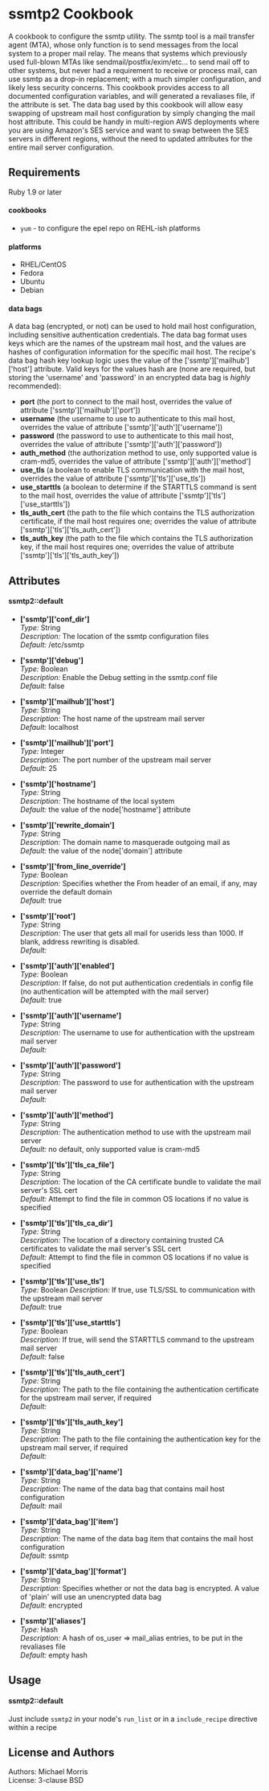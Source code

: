 ssmtp2 Cookbook
===================
A cookbook to configure the ssmtp utility. The ssmtp tool is a mail transfer agent (MTA), whose only function is to send messages from the local system to a proper mail relay.  The means that systems which previously used full-blown MTAs like sendmail/postfix/exim/etc... to send mail off to other systems, but never had a requirement to receive or process mail, can use ssmtp as a drop-in replacement; with a much simpler configuration, and likely less security concerns.  This cookbook provides access to all documented configuration variables, and will generated a revaliases file, if the attribute is set.  The data bag used by this cookbook will allow easy swapping of upstream mail host configuration by simply changing the mail host attribute. This could be handy in multi-region AWS deployments where you are using Amazon's SES service and want to swap between the SES servers in different regions, without the need to updated attributes for the entire mail server configuration.

Requirements
------------
Ruby 1.9 or later

#### cookbooks
- `yum` - to configure the epel repo on REHL-ish platforms

#### platforms
- RHEL/CentOS
- Fedora
- Ubuntu
- Debian

#### data bags
A data bag (encrypted, or not) can be used to hold mail host configuration, including sensitive authentication credentials. The data bag format uses keys which are the names of the upstream mail host, and the values are hashes of configuration information for the specific mail host.  The recipe's data bag hash key lookup logic uses the value of the ['ssmtp']['mailhub']['host'] attribute. Valid keys for the values hash are (none are required, but storing the 'username' and 'password' in an encrypted data bag is _highly_ recommended):

- **port** (the port to connect to the mail host, overrides the value of attribute ['ssmtp']['mailhub']['port'])
- **username** (the username to use to authenticate to this mail host, overrides the value of attribute ['ssmtp']['auth']['username'])
- **password** (the password to use to authenticate to this mail host, overrides the value of attribute ['ssmtp']['auth']['password'])
- **auth\_method** (the authorization method to use, only supported value is cram-md5, overrides the value of attribute ['ssmtp']['auth']['method']
- **use\_tls** (a boolean to enable TLS communication with the mail host, overrides the value of attribute ['ssmtp']['tls']['use\_tls'])
- **use\_starttls** (a boolean to determine if the STARTTLS command is sent to the mail host, overrides the value of attribute ['ssmtp']['tls']['use\_starttls'])
- **tls\_auth\_cert** (the path to the file which contains the TLS authorization certificate, if the mail host requires one; overrides the value of attribute ['ssmtp']['tls']['tls\_auth\_cert'])
- **tls\_auth\_key** (the path to the file which contains the TLS authorization key, if the mail host requires one; overrides the value of attribute ['ssmtp']['tls']['tls\_auth\_key'])

Attributes
----------

#### ssmtp2::default

*  **['ssmtp']['conf\_dir']**  
    _Type:_ String  
    _Description:_ The location of the ssmtp configuration files  
    _Default:_ /etc/ssmtp

*  **['ssmtp']['debug']**  
    _Type:_ Boolean  
    _Description:_ Enable the Debug setting in the ssmtp.conf file  
    _Default:_ false

*  **['ssmtp']['mailhub']['host']**  
    _Type:_ String  
    _Description:_ The host name of the upstream mail server  
    _Default:_ localhost

*  **['ssmtp']['mailhub']['port']**  
    _Type:_ Integer  
    _Description:_ The port number of the upstream mail server  
    _Default:_ 25

*  **['ssmtp']['hostname']**  
    _Type:_ String  
    _Description:_ The hostname of the local system  
    _Default:_ the value of the node['hostname'] attribute

*  **['ssmtp']['rewrite\_domain']**  
    _Type:_ String  
    _Description:_ The domain name to masquerade outgoing mail as  
    _Default:_ the value of the node['domain'] attribute

*  **['ssmtp']['from\_line\_override']**  
    _Type:_ Boolean  
    _Description:_ Specifies whether the From header of an email, if any, may override the default domain  
    _Default:_ true

*  **['ssmtp']['root']**  
    _Type:_ String  
    _Description:_ The user that gets all mail for userids less than 1000. If blank, address rewriting is disabled.  
    _Default:_

*  **['ssmtp']['auth']['enabled']**  
   _Type:_ Boolean  
   _Description:_ If false, do not put authentication credentials in config file (no authentication will be attempted with the mail server)  
   _Default:_ true

*  **['ssmtp']['auth']['username']**  
    _Type:_ String  
    _Description:_ The username to use for authentication with the upstream mail server  
    _Default:_

*  **['ssmtp']['auth']['password']**  
    _Type:_ String  
    _Description:_ The password to use for authentication with the upstream mail server  
    _Default:_

*  **['ssmtp']['auth']['method']**  
    _Type:_ String  
    _Description:_ The authentication method to use with the upstream mail server  
    _Default:_ no default, only supported value is cram-md5

*  **['ssmtp']['tls']['tls\_ca\_file']**  
    _Type:_ String  
    _Description:_ The location of the CA certificate bundle to validate the mail server's SSL cert  
    _Default:_ Attempt to find the file in common OS locations if no value is specified

*  **['ssmtp']['tls']['tls\_ca\_dir']**  
    _Type:_ String  
    _Description:_ The location of a directory containing trusted CA certificates to validate the mail server's SSL cert  
    _Default:_ Attempt to find the file in common OS locations if no value is specified

*  **['ssmtp']['tls']['use\_tls']**  
    _Type:_ Boolean
    _Description:_ If true, use TLS/SSL to communication with the upstream mail server  
    _Default:_ true

*  **['ssmtp']['tls']['use\_starttls']**  
    _Type:_ Boolean  
    _Description:_ If true, will send the STARTTLS command to the upstream mail server  
    _Default:_ false

*  **['ssmtp']['tls']['tls\_auth\_cert']**  
    _Type:_ String  
    _Description:_ The path to the file containing the authentication certificate for the upstream mail server, if required  
    _Default:_

*  **['ssmtp']['tls']['tls\_auth\_key']**  
    _Type:_ String  
    _Description:_ The path to the file containing the authentication key for the upstream mail server, if required  
    _Default:_

*  **['ssmtp']['data\_bag']['name']**  
    _Type:_ String  
    _Description:_  The name of the data bag that contains mail host configuration  
    _Default:_ mail

*  **['ssmtp']['data\_bag']['item']**  
    _Type:_ String  
    _Description:_ The name of the data bag item that contains the mail host configuration  
    _Default:_ ssmtp

*  **['ssmtp']['data\_bag']['format']**  
    _Type:_ String  
    _Description:_ Specifies whether or not the data bag is encrypted.  A value of 'plain' will use an unencrypted data bag  
    _Default:_ encrypted

*  **['ssmtp']['aliases']**  
    _Type:_ Hash  
    _Description:_ A hash of os_user => mail_alias entries, to be put in the revaliases file  
    _Default:_ empty hash

Usage
-----

#### ssmtp2::default

Just include `ssmtp2` in your node's `run_list` or in a `include_recipe` directive within a recipe

License and Authors
-------------------

Authors: Michael Morris  
License: 3-clause BSD
